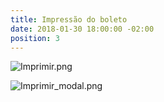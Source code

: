 ```yaml
---
title: Impressão do boleto
date: 2018-01-30 18:00:00 -02:00
position: 3
---
```


![Imprimir.png](/uploads/Imprimir.png)

![Imprimir_modal.png](/uploads/Imprimir_modal.png)